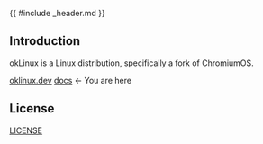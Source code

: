 {{ #include _header.md }}


## Introduction

okLinux is a Linux distribution, specifically a fork of ChromiumOS. 

[oklinux.dev](https://oklinux.dev)
[docs](https://sevki.github.io/oklinux) <- You are here

## License
[LICENSE](https://github.com/sevki/oklinux/blob/main/LICENSE)

